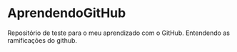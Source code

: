 # AprendendoGitHub
Repositório de teste para o meu aprendizado com o GitHub. 
Entendendo as ramificações do github.
